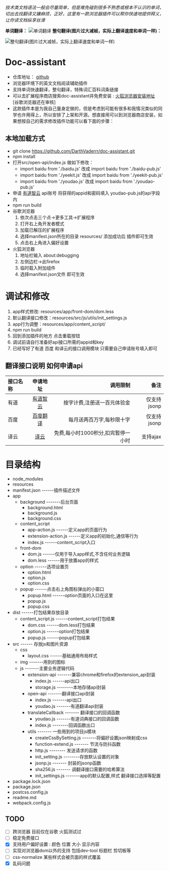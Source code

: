 *技术类文档语法一般会尽量简单，但是难免碰到很多不熟悉或根本不认识的单词，切出去找翻译又嫌麻烦，正好，这里有一款浏览器插件可以帮你快速地提供释义，让你读文档纵享丝滑*

**单词翻译：**
![单词翻译](https://user-gold-cdn.xitu.io/2020/1/8/16f84c00fe438719?w=2340&h=1342&f=gif&s=868495)
**整句翻译(图片过大减帧，实际上翻译速度和单词一样)：**


![整句翻译(图片过大减帧，实际上翻译速度和单词一样)](https://user-gold-cdn.xitu.io/2020/1/8/16f84db419d9bf97?w=2340&h=1342&f=gif&s=3234498)
# Doc-assistant
 + 仓库地址： [github](https://github.com/DarthVaderrr/doc-assistant)
 + 浏览器环境下的英文文档阅读辅助插件
 + 支持单词快速翻译，整句翻译，特殊词汇百科词条链接
 + 可以去扩展程序商店搜索doc-assistant并免费安装 :
 [火狐浏览器安装地址](https://addons.mozilla.org/zh-CN/firefox/addon/doc-assistant/?src=search)  
 [谷歌浏览器还在审核]
 + 这款插件本是为我自己量身定做的，但是考虑到可能有很多和我情况类似的同学也许用得上，所以安排了上架和开源。想直接用可以到浏览器商店安装，如果想按自己的需求修改插件功能可以看下面的步骤：

## 本地加载方式
 + git clone https://github.com/DarthVaderrr/doc-assistant.git
 + npm install
 + 打开src/open-api/index.js 做如下修改：
    - import baidu from './baidu.js' 改成 import baidu from './baidu-pub.js'
    - import baidu from './yeekit.js' 改成 import baidu from './yeekit-pub.js'
    - import baidu from './youdao.js' 改成 import baidu from './youdao-pub.js'
 + 申请 [有道智云](https://ai.youdao.com/index.s) api账号  将获得的appid和密码填入 youdao-pub.js的api字段内
 + npm run build
 + 谷歌浏览器  
   1. 依次点击三个点->更多工具->扩展程序
   2. 打开右上角开发者模式
   3. 加载已解压的扩展程序
   4. 选择manifest.json所在的目录 resources/  添加成功后 插件即可生效
   5. 点击右上角进入偏好设置
 + 火狐浏览器  
   1. 地址栏输入 about:debugging
   2. 左侧边栏->此firefox
   3. 临时载入附加组件
   4. 选择manifest.json文件  即可生效
# 调试和修改
 1. app样式修改: resources/app/front-dom/dom.less
 2. 默认翻译接口修改：resources/src/js/utils/init_settings.js
 3. app行为调整：resources/app/content_script/
 4. npm run build
 5. 回到添加插件的地方  点击重载按钮
 6. 调试前请自行准备好api接口所需的appid和key 
 7. 已经写好了有道 百度 和译云的接口调用模块  只需要自己申请账号填入即可
 
## 翻译接口说明 如何申请api
|接口名称|申请地址|调用限制|备注|
|:-|:-:|-:|-:|
|有道|[有道智云](https://ai.youdao.com/index.s)|按字计费,注册送一百元体验金|仅支持jsonp|
|百度|[百度翻译](https://api.fanyi.baidu.com/api/trans/product/index)|每月送两百万字,每秒限十字|仅支持jsonp|
|译云|[译云](http://api.yeekit.com/mannual.php)|免费,每小时1000积分,扣完暂停一小时|支持ajax|

# 目录结构
 + node_modules  
 + resources  
  + manifest.json  ------插件描述文件  
  + app  
    - background  -------后台页面
       -  background.html  
       -  background.js  
       -  background.css  
    - content_script 
       -  app-action.js ------定义app的页面行为  
       -  extension-action.js  ------定义app的初始化,通信等行为  
       -  index.js ------content_script入口  
    - front-dom  
       -  dom.js  ------仅用于导入app样式,不含任何业务逻辑
       -  dom.less ------用于放置app的样式
    - option ------选项设置页
       - option.html  
       - option.js  
       - option.css
    - popup ------点击右上角图标弹出的小窗口
       - popup.html  ------option页面的入口在这里
       - popup.js  
       - popup.css
  + dist ------打包结果存放目录
    - content_script.js ------content_script打包结果  
       - dom.css  ------dom.less打包结果  
       - option.js ------option打包结果  
       - popup.js ------popup打包结果 
  + src  ------ 存放js和图片资源
    - css 
       - layout.css ------基础通用布局样式  
    - img  -------用到的图标  
    - js -------主要业务逻辑代码  
       - extension-api  -------兼容chrome和firefox的extension_api封装  
         - index.js  ------api出口  
         - storage.js  --------本地存储api封装
      - open-api -------翻译接口api封装  
         - index.js  -------api出口  
         - youdao.js    -------有道翻译api封装  
      - translateCallback   ------- 翻译接口的回调函数
         - youdao.js   -------有道词典接口的回调函数  
         - index.js --------回调函数出口
      - utils  ------- 一些用到的项目js模块
         - createCssBySetting.js  -------将偏好设置json映射成css  
         - function-extend.js    ------- 节流与防抖函数  
         - http.js   -------- 发送请求的函数  
         - init_setting.js    --------存放默认设置的对象  
         - jsonp.js    ------- 封装的jsonp函数    
         - sha256.js   ------- 调翻译接口需要的哈希算法
         - init_settings.js  -------app的默认配置,样式 翻译接口选择等配置
 + package.lock.json
 + package.json
 + postcss.config.js
 + readme.md
 + webpack.config.js

## TODO
- [ ] 跨浏览器  目前仅在谷歌 火狐测试过
- [ ] 稳定免费接口 
- [x] 支持用户偏好设置 : 颜色  位置  大小  显示内容   
- [ ] 实现对浏览器dom以外的支持  包括dev-tool 标题栏  剪切板等  
- [ ] css-normalize  某些样式会被页面的样式覆盖  
- [x] 乱码问题  